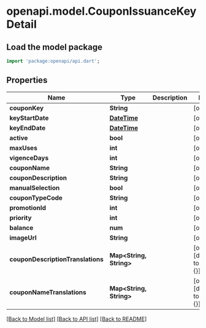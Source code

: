 # openapi.model.CouponIssuanceKeyDetail

## Load the model package
```dart
import 'package:openapi/api.dart';
```

## Properties
Name | Type | Description | Notes
------------ | ------------- | ------------- | -------------
**couponKey** | **String** |  | [optional] 
**keyStartDate** | [**DateTime**](DateTime.md) |  | [optional] 
**keyEndDate** | [**DateTime**](DateTime.md) |  | [optional] 
**active** | **bool** |  | [optional] 
**maxUses** | **int** |  | [optional] 
**vigenceDays** | **int** |  | [optional] 
**couponName** | **String** |  | [optional] 
**couponDescription** | **String** |  | [optional] 
**manualSelection** | **bool** |  | [optional] 
**couponTypeCode** | **String** |  | [optional] 
**promotionId** | **int** |  | [optional] 
**priority** | **int** |  | [optional] 
**balance** | **num** |  | [optional] 
**imageUrl** | **String** |  | [optional] 
**couponDescriptionTranslations** | **Map<String, String>** |  | [optional] [default to const {}]
**couponNameTranslations** | **Map<String, String>** |  | [optional] [default to const {}]

[[Back to Model list]](../README.md#documentation-for-models) [[Back to API list]](../README.md#documentation-for-api-endpoints) [[Back to README]](../README.md)



